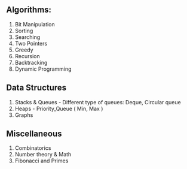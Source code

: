 ## Algorithms:

1. Bit Manipulation
2. Sorting
3. Searching 
4. Two Pointers
5. Greedy
6. Recursion
7. Backtracking
8. Dynamic Programming


## Data Structures

1. Stacks & Queues - Different type of queues: Deque, Circular queue
2. Heaps - Priority_Queue ( Min, Max )
3. Graphs


## Miscellaneous
1. Combinatorics
2. Number theory & Math
3. Fibonacci and Primes